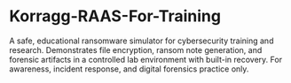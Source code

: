 # Korragg-RAAS-For-Training
A safe, educational ransomware simulator for cybersecurity training and research. Demonstrates file encryption, ransom note generation, and forensic artifacts in a controlled lab environment with built-in recovery. For awareness, incident response, and digital forensics practice only.
